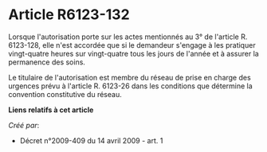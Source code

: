 # Article R6123-132

Lorsque l'autorisation porte sur les actes mentionnés au 3° de l'article R. 6123-128, elle n'est accordée que si le demandeur
s'engage à les pratiquer vingt-quatre heures sur vingt-quatre tous les jours de l'année et à assurer la permanence des
soins. 

Le titulaire de l'autorisation est membre du réseau de prise en charge des urgences prévu à l'article R. 6123-26 dans les
conditions que détermine la convention constitutive du réseau.

**Liens relatifs à cet article**

_Créé par_:

  - Décret n°2009-409 du 14 avril 2009 - art. 1
